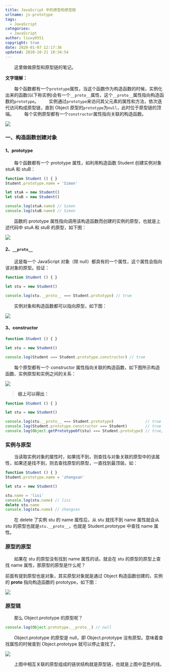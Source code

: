 ```yaml
---
title: JavaScript 中的原型和原型链
urlname: js-prototype
tags:
  - JavaScript
categories:
  - JavaScript
author: liuxy0551
copyright: true
date: 2020-01-07 12:17:36
updated: 2020-10-21 10:34:54
---
```



&emsp;&emsp;这里做做原型和原型链的笔记。

<!--more-->

**文字理解：**

&emsp;&emsp;每个函数都有一个`prototype`属性，当这个函数作为构造函数的时候，实例化出来的函数(以下称实例)会有一个`__proto__`属性，这个`__proto__`属性指向构造函数的`prototype`。
&emsp;&emsp;实例通过`prototype`来访问其父元素的属性和方法，依次迭代访问构成原型链，直到 Object 原型的`prototype`为`null`，此时位于原型链的顶端。
&emsp;&emsp;每个实例原型都有一个`constructor`属性指向关联的构造函数。

![](https://images-hosting.liuxianyu.cn/posts/js-prototype/5.png)


### 一、构造函数创建对象

#### 1、prototype

　　每个函数都有一个 prototype 属性，如利用构造函数 Student 创建实例对象 stuA 和 stuB：

``` javascript
function Student () { }
Student.prototype.name = 'Simon'

let stuA = new Student()
let stuB = new Student()

console.log(stuA.name) // Simon
console.log(stuB.name) // Simon
```

　　函数的 prototype 属性指向调用该构造函数而创建的实例的原型，也就是上述代码中 stuA 和 stuB 的原型，如下图：

![](https://images-hosting.liuxianyu.cn/posts/js-prototype/1.png)


#### 2、`__proto__`

　　这是每一个 JavaScript 对象（除 null）都具有的一个属性，这个属性会指向该对象的原型。验证：

``` javascript
function Student () { }

let stu = new Student()

console.log(stu.__proto__ === Student.prototype) // true
```

　　实例对象和构造函数都可以指向原型，如下图：

![](https://images-hosting.liuxianyu.cn/posts/js-prototype/2.png)


#### 3、constructor

``` javascript
function Student () { }

let stu = new Student()

console.log(Student === Student.prototype.constructor) // true
```

　　每个原型都有一个 constructor 属性指向关联的构造函数，如下图所示构造函数、实例原型和实例之间的关系：

![](https://images-hosting.liuxianyu.cn/posts/js-prototype/3.png)


>**综上可以得出：**
``` javascript
function Student () { }

let stu = new Student()

console.log(stu.__proto__ === Student.prototype)              // true
console.log(Student.prototype.constructor === Student)        // true
console.log(Object.getPrototypeOf(stu) === Student.prototype) // true, getPrototypeOf 可以获得对象的原型
```


### 实例与原型

　　当读取实例对象的属性时，如果找不到，则查找与对象关联的原型中的该属性，如果还是找不到，则去查找原型的原型，一直找到最顶层。如：

``` javascript
function Student () { }
Student.prototype.name = 'zhangsan'

let stu = new Student()

stu.name = 'lisi'
console.log(stu.name) // lisi
delete stu.name
console.log(stu.name) // zhangsan
```

　　在 delete 了实例 stu 的 name 属性后，从 stu 就找不到 name 属性就会从 stu 的原型也就是`stu.__proto__`，也就是 Student.prototype 中查找 name 属性。


### 原型的原型

　　如果在 stu 的原型没有找到 name 属性的话，就会在 stu 的原型的原型上查找 name 属性，那原型的原型是什么呢？

前面有提到原型也是对象，其实原型对象就是通过 Object 构造函数创建的，实例的 __proto__ 指向构造函数的 prototype，如下图：

![](https://images-hosting.liuxianyu.cn/posts/js-prototype/4.png)


### 原型链

　　那么 Object.prototype 的原型呢？

``` javascript
console.log(Object.prototype.__proto__) // null
```

　　Object.prototype 的原型是 null，即 Object.prototype 没有原型。意味着查找属性的时候查到 Object.prototype 就可以停止查找了。

![](https://images-hosting.liuxianyu.cn/posts/js-prototype/5.png)

　　上图中相互关联的原型组成的链状结构就是原型链，也就是上图中蓝色的线。
